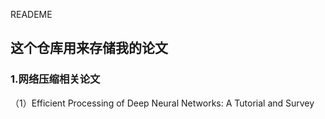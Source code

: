 READEME

## 这个仓库用来存储我的论文

### 1.网络压缩相关论文

（1）Efficient Processing of Deep Neural Networks: A Tutorial and Survey 